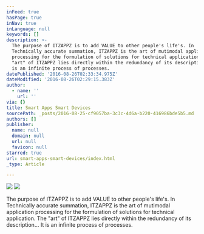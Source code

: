 ```yaml
---
inFeed: true
hasPage: true
inNav: true
inLanguage: null
keywords: []
description: >-
  The purpose of ITZAPPZ is to add VALUE to other people's life's. In
  Technically accurate summation, ITZAPPZ is the art of mutimodal application
  processing for the formulation of solutions for technical application. The
  "art" of ITZAPPZ lies directly within the redundancy of its description... It
  is an infinite process of processes.
datePublished: '2016-08-26T02:33:34.975Z'
dateModified: '2016-08-26T02:29:15.383Z'
author:
  - name: ''
    url: ''
via: {}
title: Smart Apps Smart Devices
sourcePath: _posts/2016-08-25-cf9057ba-3c3c-4d6a-b220-416986bde5b5.md
authors: []
publisher:
  name: null
  domain: null
  url: null
  favicon: null
starred: true
url: smart-apps-smart-devices/index.html
_type: Article

---
```

![](https://the-grid-user-content.s3-us-west-2.amazonaws.com/6cdfb750-509a-415a-8ea0-a33a427c0e3a.jpg)
![](https://the-grid-user-content.s3-us-west-2.amazonaws.com/13bfff30-faed-4000-8afe-71579418e5b4.jpg)

The purpose of ITZAPPZ is to add VALUE to other people's life's. In Technically accurate summation, ITZAPPZ is the art of mutimodal application processing for the formulation of solutions for technical application. The "art" of ITZAPPZ lies directly within the redundancy of its description... It is an infinite process of processes.
